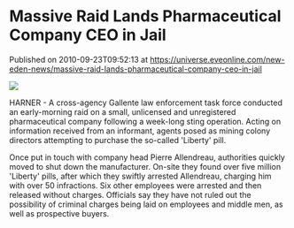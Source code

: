 # Massive Raid Lands Pharmaceutical Company CEO in Jail
Published on 2010-09-23T09:52:13 at https://universe.eveonline.com/new-eden-news/massive-raid-lands-pharmaceutical-company-ceo-in-jail

![](http://www.eve-mercury.net/images/mercurybanner.png)

HARNER - A cross-agency Gallente law enforcement task force conducted an early-morning raid on a small, unlicensed and unregistered pharmaceutical company following a week-long sting operation. Acting on information received from an informant, agents posed as mining colony directors attempting to purchase the so-called 'Liberty' pill.

Once put in touch with company head Pierre Allendreau, authorities quickly moved to shut down the manufacturer. On-site they found over five million 'Liberty' pills, after which they swiftly arrested Allendreau, charging him with over 50 infractions. Six other employees were arrested and then released without charges. Officials say they have not ruled out the possibility of criminal charges being laid on employees and middle men, as well as prospective buyers.
